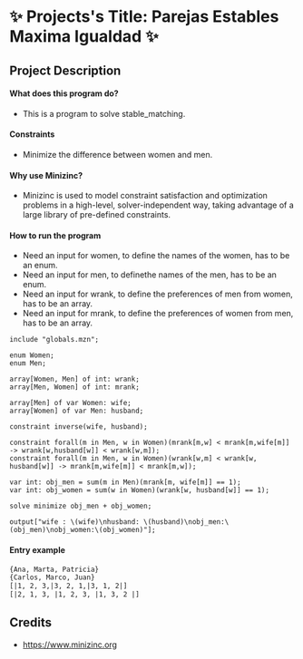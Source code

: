 # ✨ Projects's Title: Parejas Estables Maxima Igualdad ✨

## Project Description

#### What does this program do?
* This is a program to solve stable_matching.

#### Constraints
* Minimize the difference between women and men.

#### Why use Minizinc?
* Minizinc is used to model constraint satisfaction and optimization problems in a high-level, solver-independent way, taking advantage of a large library of pre-defined constraints.

#### How to run the program
* Need an input for women, to define the names of the women, has to be an enum.
* Need an input for men, to definethe names of the men, has to be an enum.
* Need an input for wrank, to define the preferences of men from women, has to be an array.
* Need an input for mrank, to define the preferences of women from men, has to be an array.

```minizinc
include "globals.mzn";

enum Women;
enum Men;

array[Women, Men] of int: wrank;
array[Men, Women] of int: mrank;

array[Men] of var Women: wife;
array[Women] of var Men: husband;

constraint inverse(wife, husband);

constraint forall(m in Men, w in Women)(mrank[m,w] < mrank[m,wife[m]] -> wrank[w,husband[w]] < wrank[w,m]);
constraint forall(m in Men, w in Women)(wrank[w,m] < wrank[w, husband[w]] -> mrank[m,wife[m]] < mrank[m,w]);

var int: obj_men = sum(m in Men)(mrank[m, wife[m]] == 1);
var int: obj_women = sum(w in Women)(wrank[w, husband[w]] == 1);

solve minimize obj_men + obj_women;

output["wife : \(wife)\nhusband: \(husband)\nobj_men:\(obj_men)\nobj_women:\(obj_women)"];
```

#### Entry example

```txt
{Ana, Marta, Patricia}
{Carlos, Marco, Juan}
[|1, 2, 3,|3, 2, 1,|3, 1, 2|]
[|2, 1, 3, |1, 2, 3, |1, 3, 2 |]
```

## Credits
* https://www.minizinc.org
